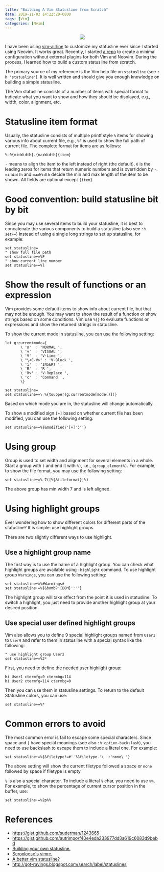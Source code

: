 ```yaml
---
title: "Building A Vim Statusline from Scratch"
date: 2019-11-03 14:22:20+0800
tags: [Vim]
categories: [Nvim]
---
```


<p align="center">
<img src="https://blog-resource-1257868508.file.myqcloud.com/20191103144006.png">
</p>

I have been using [vim-airline](https://github.com/vim-airline/vim-airline) to
customize my statusline ever since I started using Neovim. It works great.
Recently, I started [a repo](https://github.com/jdhao/minimal_vim) to create a
minimal configuration without external plugins for both Vim and Neovim. During
the process, I learned how to build a custom statusline from scratch.

<!--more-->

The primary source of my reference is the Vim help file on `statusline` (see `:
h 'statusline'`). It is well written and should give you enough knowledge on
building a simple statusline.

The Vim statusline consists of a number of items with special format to
indicate what you want to show and how they should be displayed, e.g., width,
color, alignment, etc.

# Statusline item format

Usually, the statusline consists of multiple printf style `%` items for showing
various info about current file, e.g., `%F` is used to show the full path of
current file. The complete format for items are as follows:

```
%-0{minWidth}.{maxWidth}{item}
```

`-` means to align the item to the left instead of right (the default). `0` is
the leading zeros for items that return numeric numbers and is overridden by
`-`. `minWidth` and `maxWidth` decide the min and max length of the item to be
shown. All fields are optional except `{item}`.

# Good convention: build statusline bit by bit

Since you may use several items to build your statusline, it is best to
concatenate the various components to build a statusline (also see `:h set+=`)
instead of using a single long strings to set up statusline, for example:

```vim
set statusline=
" show full file path
set statusline+=%F
" show current line number
set statusline+=%l
```

# Show the result of functions or an expression

Vim provides some default items to show info about current file, but that may
not be enough. You may want to show the result of a function or show strings
based on some conditions. Vim use `%{}` to evaluate functions or expressions
and show the returned strings in statusline.

To show the current mode in statusline, you can use the following setting:

```vim
let g:currentmode={
       \ 'n'  : 'NORMAL ',
       \ 'v'  : 'VISUAL ',
       \ 'V'  : 'V·Line ',
       \ "\<C-V>" : 'V·Block ',
       \ 'i'  : 'INSERT ',
       \ 'R'  : 'R ',
       \ 'Rv' : 'V·Replace ',
       \ 'c'  : 'Command ',
       \}

set statusline=
set statusline+=\ %{toupper(g:currentmode[mode()])}
```

Based on which mode you are in, the statusline will change automatically.

To show a modified sign `[+]` based on whether current file has been modified,
you can use the following setting:

```
set statusline+=%{&modified?'[+]':''}
```

# Using group

Group is used to set width and alignment for several elements in a whole. Start
a group with `(` and end it with `%)`, i.e., `(group_element%)`. For example,
to show the file format, you may use the following setting:

```
set statusline+=%-7([%{&fileformat}]%)
```

The above group has min width 7 and is left aligned.

# Using highlight groups

Ever wondering how to show different colors for different parts of the
statusline? It is simple: use highlight groups.

There are two slightly different ways to use highlight.

## Use a highlight group name

The first way is to use the name of a highlight group. You can check what
highlight groups are available using `:highlight` command. To use highlight
group `Warnings`, you can use the following setting:

```vim
set statusline+=%#Warnings#
set statusline+=%{&bomb?'[BOM]':''}
```

The highlight group will take effect from the point it is used in statusline.
To switch a highlight, you just need to provide another highlight group at your
desired position.

## Use special user defined highlight groups

Vim also allows you to define 9 special highlight groups named from `User1` to
`User9` and refer to them in statusline with a special syntax like the
following:

```vim
" use highlight group User2
set statusline+=%2*
```

First, you need to define the needed user highlight group:

```vim
hi User1 ctermfg=0 ctermbg=114
hi User2 ctermfg=114 ctermbg=0
```

Then you can use them in statusline settings. To return to the default
Statusline colors, you can use:

```vim
set statusline+=%*
```

# Common errors to avoid

The most common error is fail to escape some special characters. Since space
and `|` have special meanings (see also `:h option-backslash`), you need to use
backslash to escape them to include a literal one. For example:

```
set statusline+=%{&filetype!=#''?&filetype.'\ ':'none\ '}
```

The above setting will show the current filetype followed a space or `none`
followed by space if filetype is empty.

`%` is also a special character. To include a literal `%` char, you need to use
`%%`. For example, to show the percentage of current cursor position in the
buffer, use:

```
set statusline+=%2p%%
```

# References

+ https://gist.github.com/suderman/1243665
+ https://gist.github.com/autrimpo/f40e4eda233977dd3a619c6083d9bebd
+ [Building your own statusline.](https://shapeshed.com/vim-statuslines/)
+ [Scrooloose's vimrc.](https://github.com/scrooloose/vimfiles/blob/master/vimrc#L161)
+ [A better vim statusline?](https://stackoverflow.com/q/5375240/6064933)
+ http://got-ravings.blogspot.com/search/label/statuslines
